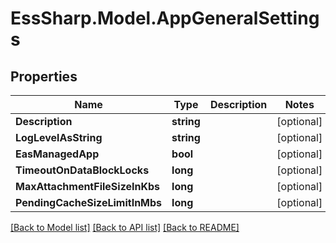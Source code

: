 # EssSharp.Model.AppGeneralSettings

## Properties

Name | Type | Description | Notes
------------ | ------------- | ------------- | -------------
**Description** | **string** |  | [optional] 
**LogLevelAsString** | **string** |  | [optional] 
**EasManagedApp** | **bool** |  | [optional] 
**TimeoutOnDataBlockLocks** | **long** |  | [optional] 
**MaxAttachmentFileSizeInKbs** | **long** |  | [optional] 
**PendingCacheSizeLimitInMbs** | **long** |  | [optional] 

[[Back to Model list]](../README.md#documentation-for-models) [[Back to API list]](../README.md#documentation-for-api-endpoints) [[Back to README]](../README.md)

